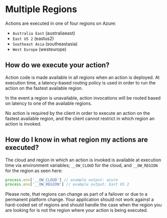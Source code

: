 # Multiple Regions

Actions are executed in one of four regions on Azure:

* `Australia East` (australiaeast)
* `East US 2` (eastus2)
* `Southeast Asia` (southeastasia)
* `West Europe` (westeurope)

## How do we execute your action?

Action code is made available in all regions when an action is deployed. At execution time, a latency-based routing policy is used in order to run the action on the fastest available region.

In the event a region is unavailable, action invocations will be routed based on latency to one of the available regions.

No action is required by the client in order to execute an action on the fastest available region, and the client cannot restrict in which region an action is invoked. 

## How do I know in what region my actions are executed?

The cloud and region in which an action is invoked is available at execution time via environment variables; `__OW_CLOUD` for the cloud, and `__OW_REGION` for the region as seen here:

```javascript
process.env['__OW_CLOUD'] // example output: azure
process.env['__OW_REGION'] // example output: East US 2
```

Please note, that regions can change as part of a failover or due to a permanent platform change. Your application should not work against a hard-coded set of regions and should handle the case when the region you are looking for is not the region where your action is being executed.
